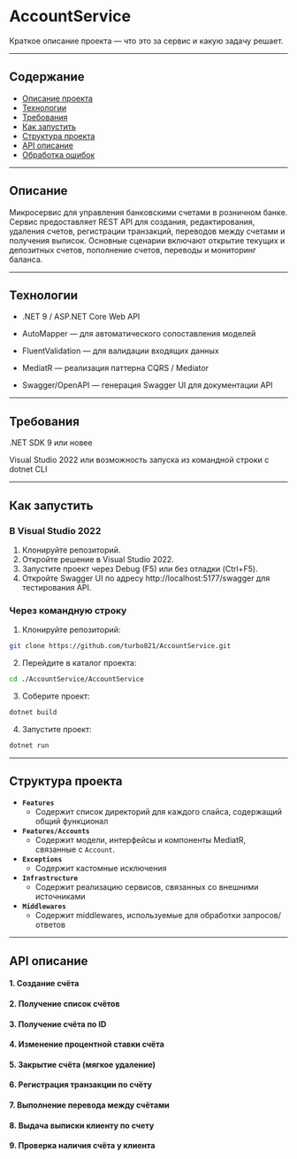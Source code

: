 # AccountService

Краткое описание проекта — что это за сервис и какую задачу решает.

---

## Содержание

- [Описание проекта](#описание)
- [Технологии](#технологии)
- [Требования](#требования)
- [Как запустить](#как-запустить)
- [Структура проекта](#структура-проекта)
- [API описание](#api-описание)
- [Обработка ошибок](#обработка-ошибок)

---

## Описание

Микросервис для управления банковскими счетами в розничном банке. Сервис предоставляет REST API для создания, редактирования, удаления счетов, регистрации транзакций, переводов между счетами и получения выписок. Основные сценарии включают открытие текущих и депозитных счетов, пополнение счетов, переводы и мониторинг баланса.

---

## Технологии

- .NET 9 / ASP.NET Core Web API

- AutoMapper — для автоматического сопоставления моделей

- FluentValidation — для валидации входящих данных

- MediatR — реализация паттерна CQRS / Mediator

- Swagger/OpenAPI — генерация Swagger UI для документации API

---

## Требования

.NET SDK 9 или новее

Visual Studio 2022 или возможность запуска из командной строки с dotnet CLI

---

## Как запустить

### В Visual Studio 2022
1. Клонируйте репозиторий.
2. Откройте решение в Visual Studio 2022.
3. Запустите проект через Debug (F5) или без отладки (Ctrl+F5).
4. Откройте Swagger UI по адресу http://localhost:5177/swagger для тестирования API.

### Через командную строку
1. Клонируйте репозиторий:
```bash
git clone https://github.com/turbo821/AccountService.git
```
2. Перейдите в каталог проекта:
```bash
cd ./AccountService/AccountService
```
3. Соберите проект:
```bash
dotnet build
```
4. Запустите проект:
```bash
dotnet run
```

---

## Структура проекта

- **`Features`**
  * Содержит список директорий для каждого слайса, содержащий общий функционал
- **`Features/Accounts`**
  * Содержит модели, интерфейсы и компоненты MediatR, связанные с `Account`.
- **`Exceptions`**
  * Содержит кастомные исключения
- **`Infrastructure`**
  * Содержит реализацию сервисов, связанных со внешними источниками
- **`Middlewares`**
  * Содержит middlewares, используемые для обработки запросов/ответов

---

## API описание

#### 1. Создание счёта

#### 2. Получение список счётов

#### 3. Получение счёта по ID

#### 4. Изменение процентной ставки счёта

#### 5. Закрытие счёта (мягкое удаление)

#### 6. Регистрация транзакции по счёту

#### 7. Выполнение перевода между счётами

#### 8. Выдача выписки клиенту по счету

#### 9. Проверка наличия счёта у клиента








